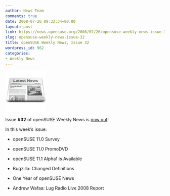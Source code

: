 ```yaml
---
author: News Team
comments: true
date: 2008-07-26 08:33:34+00:00
layout: post
link: https://news.opensuse.org/2008/07/26/opensuse-weekly-news-issue-32/
slug: opensuse-weekly-news-issue-32
title: openSUSE Weekly News, Issue 32
wordpress_id: 962
categories:
- Weekly News
---
```


![news](/wp-content/uploads/2007/11/knewsticker.png)

Issue **#32** of openSUSE Weekly News is [now out](http://en.opensuse.org/OpenSUSE_Weekly_News/32)!

In this week’s issue:




  * openSUSE 11.0 Survey


  * openSUSE 11.0 PromoDVD


  * openSUSE 11.1 Alpha1 is Available


  * Bugzilla: Changed Definitions


  * One Year of openSUSE News


  * Andrew Wafaa: Lug Radio Live 2008 Report


